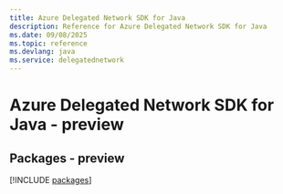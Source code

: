 ```yaml
---
title: Azure Delegated Network SDK for Java
description: Reference for Azure Delegated Network SDK for Java
ms.date: 09/08/2025
ms.topic: reference
ms.devlang: java
ms.service: delegatednetwork
---
```

# Azure Delegated Network SDK for Java - preview
## Packages - preview
[!INCLUDE [packages](delegated-network-index.md)]